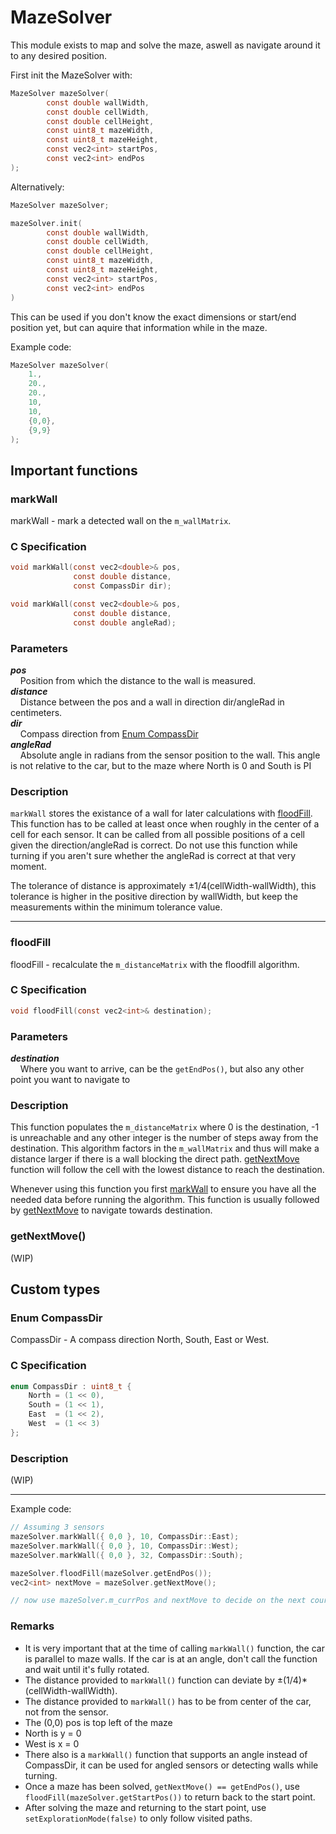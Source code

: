 # MazeSolver
This module exists to map and solve the maze, aswell as navigate around it to any desired position.

First init the MazeSolver with:
```c
MazeSolver mazeSolver(
        const double wallWidth,
        const double cellWidth,
        const double cellHeight,
        const uint8_t mazeWidth,
        const uint8_t mazeHeight,
        const vec2<int> startPos,
        const vec2<int> endPos
);
```
Alternatively:
```c
MazeSolver mazeSolver;

mazeSolver.init(        
        const double wallWidth,
        const double cellWidth,
        const double cellHeight,
        const uint8_t mazeWidth,
        const uint8_t mazeHeight,
        const vec2<int> startPos,
        const vec2<int> endPos
)
```
This can be used if you don't know the exact dimensions or start/end position yet, but can aquire that information while in the maze.


Example code:
```c
MazeSolver mazeSolver(
    1.,
    20.,
    20.,
    10,
    10,
    {0,0},
    {9,9}
);
```

## Important functions


### markWall
markWall - mark a detected wall on the ```m_wallMatrix```.

### C Specification

```c
void markWall(const vec2<double>& pos,
              const double distance,
              const CompassDir dir);

void markWall(const vec2<double>& pos,
              const double distance,
              const double angleRad);
```


### Parameters

***pos*** <br> 
    &nbsp;&nbsp;&nbsp;&nbsp;Position from which the distance to the wall is measured.<br>
***distance*** <br> 
    &nbsp;&nbsp;&nbsp;&nbsp;Distance between the pos and a wall in direction dir/angleRad in centimeters. <br>
***dir*** <br> 
    &nbsp;&nbsp;&nbsp;&nbsp;Compass direction from [Enum CompassDir](#Enum-CompassDir) <br>
***angleRad*** <br> 
    &nbsp;&nbsp;&nbsp;&nbsp;Absolute angle in radians from the sensor position to the wall.
    This angle is not relative to the car, but to the maze where North is 0 and South is PI<br>

### Description

`markWall` stores the existance of a wall for later calculations with [floodFill](#floodFill).
This function has to be called at least once when roughly in the center of a cell for each sensor.
It can be called from all possible positions of a cell given the direction/angleRad is correct.
Do not use this function while turning if you aren't sure whether the angleRad is correct at that very moment. <br>

The tolerance of distance is approximately ±1/4(cellWidth-wallWidth), this tolerance is higher in the positive direction by wallWidth,
but keep the measurements within the minimum tolerance value.

___
### floodFill 
floodFill - recalculate the ```m_distanceMatrix``` with the floodfill algorithm. 

### C Specification
```c
void floodFill(const vec2<int>& destination);
```

### Parameters

***destination*** <br> 
    &nbsp;&nbsp;&nbsp;&nbsp;Where you want to arrive, can be the ```getEndPos()```, but also any other point you want to navigate to<br>

### Description
This function populates the ```m_distanceMatrix``` where 0 is the destination, -1 is unreachable and any other
integer is the number of steps away from the destination. This algorithm factors in the ```m_wallMatrix``` and thus will make a distance larger
if there is a wall blocking the direct path. [getNextMove](#getNextMove) function will follow the cell with the lowest distance to reach the destination. <br> 

Whenever using this function you first [markWall](#markWall) to ensure you have all the needed data before running the algorithm.
This function is usually followed by [getNextMove](#getNextMove) to navigate towards destination.

### getNextMove() 
(WIP)




## Custom types

### Enum CompassDir
CompassDir - A compass direction North, South, East or West.

### C Specification

```c
enum CompassDir : uint8_t {
    North = (1 << 0),
    South = (1 << 1),
    East  = (1 << 2),
    West  = (1 << 3)
};
```

### Description
(WIP)

___

Example code:
```c
// Assuming 3 sensors
mazeSolver.markWall({ 0,0 }, 10, CompassDir::East);
mazeSolver.markWall({ 0,0 }, 10, CompassDir::West);
mazeSolver.markWall({ 0,0 }, 32, CompassDir::South);

mazeSolver.floodFill(mazeSolver.getEndPos());
vec2<int> nextMove = mazeSolver.getNextMove();

// now use mazeSolver.m_currPos and nextMove to decide on the next course of action.
```

### Remarks

- It is very important that at the time of calling ```markWall()``` function, the car is parallel to maze walls. 
If the car is at an angle, don't call the function and wait until it's fully rotated.
- The distance provided to ```markWall()``` function can deviate by 
±(1/4)*(cellWidth-wallWidth).
- The distance provided to ```markWall()``` has to be from center of the car, 
not from the sensor.
- The (0,0) pos is top left of the maze
- North is y = 0
- West is x = 0
- There also is a ```markWall()``` function that supports an angle instead of CompassDir, 
it can be used for angled sensors or detecting walls while turning.
- Once a maze has been solved, ```getNextMove() == getEndPos()```, use ```floodFill(mazeSolver.getStartPos())```
to return back to the start point.
- After solving the maze and returning to the start point, use ```setExplorationMode(false)```
to only follow visited paths.

